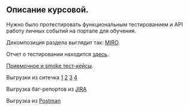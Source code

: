 ## Описание курсовой.

Нужно было протестировать функциональным тестированием и API работу личных событий на портале для обучения.

Декомпозиция раздела выглядит так: [MIRO](https://miro.com/app/board/uXjVMOCjn98=/?share_link_id=256167171281).

Отчет о тестировании находится [здесь](https://github.com/VeronikaKonovalova/VerTesting/blob/main/%D0%9F%D1%80%D0%BE%D0%B5%D0%BA%D1%821/%D0%9A%D1%83%D1%80%D1%81%D0%BE%D0%B2%D0%B0%D1%8F%2C%201%20%D0%B8%202%20%D0%BA%D1%83%D1%80%D1%81.pdf).

[Приемочное и smoke тест-кейсы](https://github.com/VeronikaKonovalova/VerTesting/blob/main/%D0%9F%D1%80%D0%BE%D0%B5%D0%BA%D1%821/%D0%9F%D1%80%D0%B8%D0%B5%D0%BC%D0%BE%D1%87%D0%BD%D0%BE%D0%B5%20%D0%B8%20smoke.pdf).

Выгрузки из ситечка [1](https://github.com/VeronikaKonovalova/VerTesting/blob/main/%D0%9F%D1%80%D0%BE%D0%B5%D0%BA%D1%821/%D0%BA%D1%83%D1%80%D1%81%D0%BE%D0%B2%D0%B0%D1%8F%20%D1%81%D0%B8%D1%82%D0%B5%D1%87%D0%BA%D0%BE1.jpg) [2](https://github.com/VeronikaKonovalova/VerTesting/blob/main/%D0%9F%D1%80%D0%BE%D0%B5%D0%BA%D1%821/%D0%BA%D1%83%D1%80%D1%81%D0%BE%D0%B2%D0%B0%D1%8F%20%D1%81%D0%B8%D1%82%D0%B5%D1%87%D0%BA%D0%BE2.jpg) [3](https://github.com/VeronikaKonovalova/VerTesting/blob/main/%D0%9F%D1%80%D0%BE%D0%B5%D0%BA%D1%821/%D0%BA%D1%83%D1%80%D1%81%D0%BE%D0%B2%D0%B0%D1%8F%D1%81%D0%B8%D1%82%D0%B5%D1%87%D0%BA%D0%BE3.jpg) [4](https://github.com/VeronikaKonovalova/VerTesting/blob/main/%D0%9F%D1%80%D0%BE%D0%B5%D0%BA%D1%821/%D0%BA%D1%83%D1%80%D1%81%D0%BE%D0%B2%D0%B0%D1%8F%D1%81%D0%B8%D1%82%D0%B5%D1%87%D0%BA%D0%BE4.jpg)

Выгрузка баг-репортов из [JIRA](https://github.com/VeronikaKonovalova/VerTesting/upload/main/%D0%9F%D1%80%D0%BE%D0%B5%D0%BA%D1%821)

Выгрузка из [Postman](https://github.com/VeronikaKonovalova/VerTesting/blob/main/%D0%9F%D1%80%D0%BE%D0%B5%D0%BA%D1%821/19%2009_03_2564b7a6dded5584.32491092%D0%9A%D1%83%D1%80%D1%81%D0%BE%D0%B2%D0%B0%D1%8F2moment.postman_collection.json)
